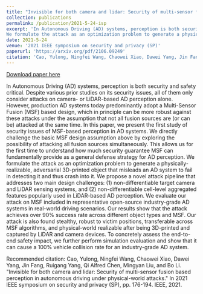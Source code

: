 ```yaml
---
title: "Invisible for both camera and lidar: Security of multi-sensor fusion based perception in autonomous driving under physical-world attacks"
collection: publications
permalink: /publication/2021-5-24-isp
excerpt: 'In Autonomous Driving (AD) systems, perception is both security and safety critical. Despite various prior studies on its security issues, all of them only consider attacks on camera- or LiDAR-based AD perception alone. However, production AD systems today predominantly adopt a Multi-Sensor Fusion (MSF) based design, which in principle can be more robust against these attacks under the assumption that not all fusion sources are (or can be) attacked at the same time. In this paper, we present the first study of security issues of MSF-based perception in AD systems. We directly challenge the basic MSF design assumption above by exploring the possibility of attacking all fusion sources simultaneously. This allows us for the first time to understand how much security guarantee MSF can fundamentally provide as a general defense strategy for AD perception.
We formulate the attack as an optimization problem to generate a physically-realizable, adversarial 3D-printed object that misleads an AD system to fail in detecting it and thus crash into it. We propose a novel attack pipeline that addresses two main design challenges: (1) non-differentiable target camera and LiDAR sensing systems, and (2) non-differentiable cell-level aggregated features popularly used in LiDAR-based AD perception. We evaluate our attack on MSF included in representative open-source industry-grade AD systems in real-world driving scenarios. Our results show that the attack achieves over 90% success rate across different object types and MSF. Our attack is also found stealthy, robust to victim positions, transferable across MSF algorithms, and physical-world realizable after being 3D-printed and captured by LiDAR and camera devices. To concretely assess the end-to-end safety impact, we further perform simulation evaluation and show that it can cause a 100% vehicle collision rate for an industry-grade AD system.'
date: 2021-5-24
venue: '2021 IEEE symposium on security and privacy (SP)'
paperurl: 'https://arxiv.org/pdf/2106.09249'
citation: 'Cao, Yulong, Ningfei Wang, Chaowei Xiao, Dawei Yang, Jin Fang, Ruigang Yang, Qi Alfred Chen, Mingyan Liu, and Bo Li. &quot;Invisible for both camera and lidar: Security of multi-sensor fusion based perception in autonomous driving under physical-world attacks.&quot; In 2021 IEEE symposium on security and privacy (SP), pp. 176-194. IEEE, 2021.'
---
```


<a href='https://arxiv.org/pdf/2106.09249'>Download paper here</a>

In Autonomous Driving (AD) systems, perception is both security and safety critical. Despite various prior studies on its security issues, all of them only consider attacks on camera- or LiDAR-based AD perception alone. However, production AD systems today predominantly adopt a Multi-Sensor Fusion (MSF) based design, which in principle can be more robust against these attacks under the assumption that not all fusion sources are (or can be) attacked at the same time. In this paper, we present the first study of security issues of MSF-based perception in AD systems. We directly challenge the basic MSF design assumption above by exploring the possibility of attacking all fusion sources simultaneously. This allows us for the first time to understand how much security guarantee MSF can fundamentally provide as a general defense strategy for AD perception.
We formulate the attack as an optimization problem to generate a physically-realizable, adversarial 3D-printed object that misleads an AD system to fail in detecting it and thus crash into it. We propose a novel attack pipeline that addresses two main design challenges: (1) non-differentiable target camera and LiDAR sensing systems, and (2) non-differentiable cell-level aggregated features popularly used in LiDAR-based AD perception. We evaluate our attack on MSF included in representative open-source industry-grade AD systems in real-world driving scenarios. Our results show that the attack achieves over 90% success rate across different object types and MSF. Our attack is also found stealthy, robust to victim positions, transferable across MSF algorithms, and physical-world realizable after being 3D-printed and captured by LiDAR and camera devices. To concretely assess the end-to-end safety impact, we further perform simulation evaluation and show that it can cause a 100% vehicle collision rate for an industry-grade AD system.

Recommended citation: 
Cao, Yulong, Ningfei Wang, Chaowei Xiao, Dawei Yang, Jin Fang, Ruigang Yang, Qi Alfred Chen, Mingyan Liu, and Bo Li. "Invisible for both camera and lidar: Security of multi-sensor fusion based perception in autonomous driving under physical-world attacks." In 2021 IEEE symposium on security and privacy (SP), pp. 176-194. IEEE, 2021.